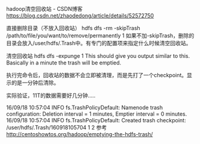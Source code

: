 hadoop清空回收站 - CSDN博客 https://blog.csdn.net/zhaodedong/article/details/52572750

直接删除目录（不放入回收站）
hdfs dfs -rm -skipTrash /path/to/file/you/want/to/remove/permanently
1
如果不加-skipTrash，删除的目录会放入/user/hdfs/.Trash中。有专门的配置项来指定什么时候清空回收站。

清空回收站
hdfs dfs -expunge
1
This should give you output similar to this. Basically in a minute the trash will be emptied.

执行完命令后，回收站的数据不会立即被清理，而是先打了一个checkpoint。显示的是一分钟后清除。

实际验证，11T的数据需要好几分钟…..

16/09/18 10:57:04 INFO fs.TrashPolicyDefault: Namenode trash configuration: Deletion interval = 1 minutes, Emptier interval = 0 minutes.
16/09/18 10:57:04 INFO fs.TrashPolicyDefault: Created trash checkpoint: /user/hdfs/.Trash/160918105704
1
2
参考
http://centoshowtos.org/hadoop/emptying-the-hdfs-trash/